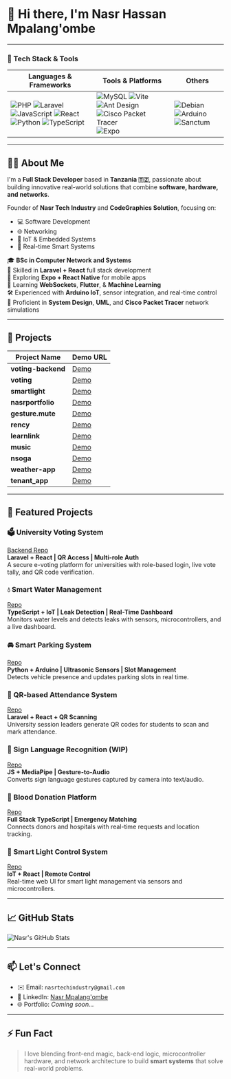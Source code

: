 # 👋 Hi there, I'm Nasr Hassan Mpalang'ombe

---

### 🧰 Tech Stack & Tools

| Languages & Frameworks                              | Tools & Platforms                               | Others                         |
|----------------------------------------------------|------------------------------------------------|--------------------------------|
| ![PHP](https://img.shields.io/badge/-PHP-777BB4?style=flat&logo=php) ![Laravel](https://img.shields.io/badge/-Laravel-red?style=flat&logo=laravel) ![JavaScript](https://img.shields.io/badge/-JavaScript-yellow?style=flat&logo=javascript) ![React](https://img.shields.io/badge/-React-61DAFB?style=flat&logo=react) ![Python](https://img.shields.io/badge/-Python-3776AB?style=flat&logo=python) ![TypeScript](https://img.shields.io/badge/-TypeScript-007ACC?style=flat&logo=typescript) | ![MySQL](https://img.shields.io/badge/-MySQL-00758F?style=flat&logo=mysql) ![Vite](https://img.shields.io/badge/-Vite-646CFF?style=flat&logo=vite) ![Ant Design](https://img.shields.io/badge/-AntDesign-0170FE?style=flat&logo=antdesign) ![Cisco Packet Tracer](https://img.shields.io/badge/-Cisco%20PT-00ADEF?style=flat&logo=cisco) ![Expo](https://img.shields.io/badge/-Expo-000020?style=flat&logo=expo) | ![Debian](https://img.shields.io/badge/-Debian-a80030?style=flat&logo=debian) ![Arduino](https://img.shields.io/badge/-Arduino-00979D?style=flat&logo=arduino) ![Sanctum](https://img.shields.io/badge/-Laravel%20Sanctum-FF2D20?style=flat&logo=laravel) |

---

## 👨‍💻 About Me

I'm a **Full Stack Developer** based in **Tanzania 🇹🇿**, passionate about building innovative real-world solutions that combine **software, hardware, and networks**.

Founder of **Nasr Tech Industry** and **CodeGraphics Solution**, focusing on:

- 💻 Software Development  
- 🌐 Networking  
- 📶 IoT & Embedded Systems  
- 🧪 Real-time Smart Systems  

🎓 **BSc in Computer Network and Systems**  
🔧 Skilled in **Laravel + React** full stack development  
📱 Exploring **Expo + React Native** for mobile apps  
🧠 Learning **WebSockets**, **Flutter**, & **Machine Learning**  
🛠 Experienced with **Arduino IoT**, sensor integration, and real-time control  
📐 Proficient in **System Design**, **UML**, and **Cisco Packet Tracer** network simulations

---

## 🚀 Projects

| Project Name       | Demo URL                           |
|--------------------|----------------------------------|
| **voting-backend**  | [Demo](https://voting-backend-lyart.vercel.app) |
| **voting**          | [Demo](https://www.nasrtech.store)           |
| **smartlight**      | [Demo](https://smartlight-nine.vercel.app) |
| **nasrportfolio**   | [Demo](https://nasrportfolio-mauve.vercel.app) |
| **gesture.mute**    | [Demo](https://gesturemute.vercel.app)   |
| **rency**           | [Demo](https://rency-five.vercel.app)     |
| **learnlink**       | [Demo](https://learnlink-ten.vercel.app) |
| **music**           | [Demo](https://music-nasr.vercel.app)     |
| **nsoga**           | [Demo](https://nsoga.vercel.app)               |
| **weather-app**     | [Demo](https://weather-cs.vercel.app)     |
| **tenant_app**      | [Demo](https://tenant-cs.vercel.app)       |


---

## 💼 Featured Projects

### 🗳️ University Voting System  
[Backend Repo](https://github.com/nasrtechindustry/aru_voting_backend)  
**Laravel + React | QR Access | Multi-role Auth**  
A secure e-voting platform for universities with role-based login, live vote tally, and QR code verification.

### 💧 Smart Water Management  
[Repo](https://github.com/nasrtechindustry/water_monitoring)  
**TypeScript + IoT | Leak Detection | Real-Time Dashboard**  
Monitors water levels and detects leaks with sensors, microcontrollers, and a live dashboard.

### 🚘 Smart Parking System  
[Repo](https://github.com/nasrtechindustry/parking_system)  
**Python + Arduino | Ultrasonic Sensors | Slot Management**  
Detects vehicle presence and updates parking slots in real time.

### 📡 QR-based Attendance System  
[Repo](https://github.com/nasrtechindustry/fingerprint_atendance_management_system)  
**Laravel + React + QR Scanning**  
University session leaders generate QR codes for students to scan and mark attendance.

### 🧠 Sign Language Recognition (WIP)  
[Repo](https://github.com/nasrtechindustry/gesture)  
**JS + MediaPipe | Gesture-to-Audio**  
Converts sign language gestures captured by camera into text/audio.

### 💉 Blood Donation Platform  
[Repo](https://github.com/nasrtechindustry/blood_donation_software)  
**Full Stack TypeScript | Emergency Matching**  
Connects donors and hospitals with real-time requests and location tracking.

### 🔌 Smart Light Control System  
[Repo](https://github.com/nasrtechindustry/smartlight-client)  
**IoT + React | Remote Control**  
Real-time web UI for smart light management via sensors and microcontrollers.

---

## 📈 GitHub Stats

![Nasr's GitHub Stats](https://github-readme-stats.vercel.app/api?username=nasrtechindustry&show_icons=true&theme=radical)

---

## 📫 Let's Connect

- ✉️ Email: `nasrtechindustry@gmail.com`  
- 🔗 LinkedIn: [Nasr Mpalang'ombe](https://www.linkedin.com/in/nasr-mpalang-ombe-4374ab2a9/)  
- 🌐 Portfolio: *Coming soon...*

---

## ⚡ Fun Fact

> I love blending front-end magic, back-end logic, microcontroller hardware, and network architecture to build **smart systems** that solve real-world problems.

